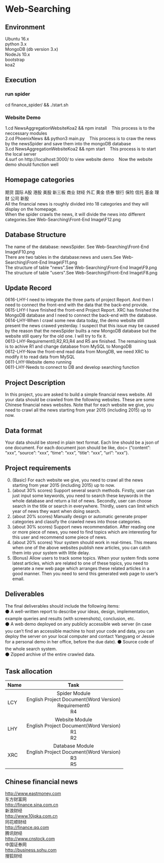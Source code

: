 # Web-Searching

## Environment
Ubuntu 16.x<br>
python 3.x<br>
MongoDB (db version 3.x)<br>
NodeJs 10.x<br>
bootstrap<br>
koa2<br>

## 	Execution
### run spider
cd finance_spider/ && ./start.sh

### Website Demo
1.cd NewsAggregationWebsiteKoa2 && npm install &nbsp;&nbsp; This process is to the neccessary modules<br>
2.cd PhoenixNews && python3 main.py  &nbsp;&nbsp; This process is to craw the news by the newsSpider and save them into the mongoDB database<br>
3.cd NewsAggregationWebsiteKoa2 && npm start  &nbsp;&nbsp; This process is to start the local server<br>
4.surf on http://localhost:3000/ to view website demo &nbsp;&nbsp; Now the website demo should function well<br>


## Homepage categories
期货
国际
A股
港股
美股
新三板
商业
财经
外汇
黄金
债券
银行
保险
信托
基金
理财
公司
新股<br>
All the financial news is roughly divided into 18 categories and they will display on the homepage.<br>
When the spider crawls the news, it will divide the news into different categories.See Web-Searching\Front-End Image\F12.png<br>

## Database Structure
The name of the database: newsSpider. See Web-Searching\Front-End Image\F10.png<br>
There are two tables in the database:news and users.See Web-Searching\Front-End Image\F11.png<br>
The structure of table "news".See Web-Searching\Front-End Image\F9.png<br>
The structure of table "users".See Web-Searching\Front-End Image\F8.png<br>


## Update Record
0616-LHY-I need to integrate the three parts of project Report. And then I need to connect the front-end with the data that the back-end provide.<br>
0615-LHY-I have finished the front-end Project Report. XRC has finished the MongoDB database and I need to connect the back-end with the database.<br>
0614-LHY-When I crawl some new data today, the demo website still present the news crawed yesterday. I suspect that this issue may be caused by the reason that the newsSpider builts a new MongoDB database but the website still query for the old one. I will try to fix it.<br>
0613-LHY-Requirement0,R2,R3,R4 and R5 are finished. The remaining task is to achive R1 and change database from MySQL to MongoDB<br>
0612-LHY-Now the front-end read data from MongDB, we need XRC to modify it to read data from MySQL<br>
0611-LHY-Website demo running<br>
0611-LHY-Needs to connect to DB and develop searching function

## Project Description
In this project, you are asked to build a simple financial news website. All your data should be crawled from the following websites. These are some Chinese financial news websites. Note that for each website we give, you need to crawl all the news starting from year 2015 (including 2015) up to now.

## Data format
Your data should be stored in plain text format. Each line should be a json of one document. For each document json should be like, doc= {“content”: “xxx”, “source”: “xxx”, “time”: “xxx”, “title”: “xxx”, “url”: “xxx”}.


## Project requirements
0. (Basic) For each website we give, you need to crawl all the news starting from year 2015 (including 2015) up to now.
1. (about 30% scores) Support several search methods. Firstly, user can just input some keywords, you need to search these keywords in the whole database and return a list of news. Secondly, user can choose search in the title or search in everywhere. Thirdly, users can limit which year of news they want when doing search. 
2. (about 20% scores) Manually design or automatic generate proper categories and classify the crawled news into those categories. 
3. (about 30% scores) Support news recommendation. After reading one or more piece of news, you need to find topics which are interesting for this user and recommend some piece of news. 
4. (about 20% scores) Your system should work in real-times. This means when one of the above websites publish new articles, you can catch them into your system with little delay. 
5. (Bonus) Allow users to track some topics. When your system finds some latest articles, which are related to one of these topics, you need to generate a new web page which arranges these related articles in a good manner. Then you need to send this generated web page to user’s email. 

## Deliverables
The final deliverables should include the following items:<br>
⚫ A well-written report to describe your ideas, design, implementation, example queries and results (with screenshots), conclusion, etc.<br>
⚫ A web demo deployed on any publicly accessible web server (in case you can’t find an accessible machine to host your code and data, you can deploy the server on your local computer and contact Yangyang or Jessie for a personal demo in her office, before the due date).
⚫ Source code of the whole search system.<br>
⚫ Zipped archive of the entire crawled data.<br>

## Task allocation
| Name        |       Task  |
| --------   |  :----: |
| LCY       | Spider Module<br> English Project Document(Word Version)<br> Requirement0<br> R4<br>         |
| LHY        | Website Module<br>English Project Document(Word Version)<br>   R1<br> R2<br>          |
| XRC        | Database Module<br>English Project Document(Word Version)<br>  R3<br> R5<br>      |



## Chinese financial news
http://www.eastmoney.com  
东方财富网  <br> 
http://finance.sina.com.cn   
新浪财经  <br> 
http://www.10jqka.com.cn  
同花顺财经  <br> 
http://finance.qq.com  
腾讯财经  <br> 
http://www.cnstock.com  
中国证券网  <br> 
http://business.sohu.com  
搜狐财经 <br>  


